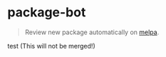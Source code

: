 # package-bot
> Review new package automatically on [melpa](https://github.com/melpa/melpa).

test (This will not be merged!)
